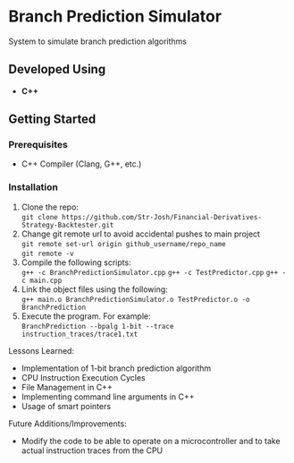 # Branch Prediction Simulator
System to simulate branch prediction algorithms

## Developed Using
* __C++__

## Getting Started
### Prerequisites
* C++ Compiler (Clang, G++, etc.)

### Installation
1. Clone the repo: <br> `git clone https://github.com/Str-Josh/Financial-Derivatives-Strategy-Backtester.git`
2. Change git remote url to avoid accidental pushes to main project
<br>`git remote set-url origin github_username/repo_name`
<br>`git remote -v`
3. Compile the following scripts:<br>
`g++ -c BranchPredictionSimulator.cpp`
`g++ -c TestPredictor.cpp`
`g++ -c main.cpp`
4. Link the object files using the following:<br>
`g++ main.o BranchPredictionSimulator.o TestPredictor.o -o BranchPrediction`
5. Execute the program. For example:<br>`BranchPrediction --bpalg 1-bit --trace instruction_traces/trace1.txt`

Lessons Learned:
* Implementation of 1-bit branch prediction algorithm
* CPU Instruction Execution Cycles
* File Management in C++
* Implementing command line arguments in C++
* Usage of smart pointers

Future Additions/Improvements:
* Modify the code to be able to operate on a microcontroller and to take actual instruction traces from the CPU

